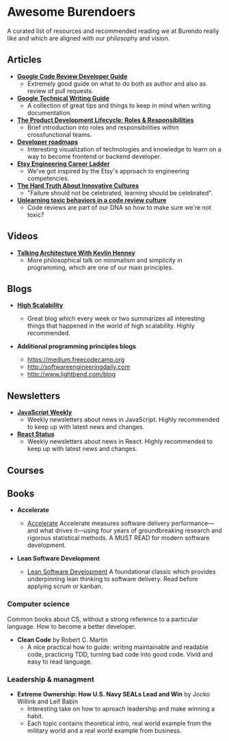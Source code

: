 # Awesome Burendoers

A curated list of resources and recommended reading we at Burendo really like and which are aligned with our philosophy and vision.

## Articles

- **[Google Code Review Developer Guide](https://google.github.io/eng-practices/review/)**
    - Extremely good guide on what to do both as author and also as review of pull requests.
- **[Google Technical Writing Guide](https://developers.google.com/tech-writing/one)**
    - A collection of great tips and things to keep in mind when writing documentation.
- **[The Product Development Lifecycle: Roles & Responsibilities](https://productcoalition.com/the-product-development-lifecycle-roles-responsibilities-5ba8ff4e1dc0)**
    - Brief introduction into roles and responsibilities within crossfunctional teams.
- **[Developer roadmaps](https://roadmap.sh/roadmaps)**
    - Interesting visualization of technologies and knowledge to learn on a way to become frontend or backend developer.
- **[Etsy Engineering Career Ladder](https://etsy.github.io/Etsy-Engineering-Career-Ladder/competencies.html)**
    - We've got inspired by the Etsy's approach to engineering competencies.
- **[The Hard Truth About Innovative Cultures](https://hbr.org/2019/01/the-hard-truth-about-innovative-cultures)**
    - "Failure should not be celebrated, learning should be celebrated".
- **[Unlearning toxic behaviors in a code review culture](https://medium.com/@sandya.sankarram/unlearning-toxic-behaviors-in-a-code-review-culture-b7c295452a3c)**
    - Code reviews are part of our DNA so how to make sure we're not toxic?

## Videos
- **[Talking Architecture With Kevlin Henney](https://www.youtube.com/watch?v=Y6B4jYBR4Y8)**
    - More philosophical talk on minimalism and simplicity in programming, which are one of our main principles.

## Blogs
- **[High Scalability](http://highscalability.com/)**
    - Great blog which every week or two summarizes all interesting things that happened in the world of high scalability. Highly recommended.

- **Additional programming principles blogs**
    - https://medium.freecodecamp.org
    - http://softwareengineeringdaily.com
    - http://www.lightbend.com/blog
   

## Newsletters

- **[JavaScript Weekly](https://javascriptweekly.com/)**
    - Weekly newsletters about news in JavaScript. Highly recommended to keep up with latest news and changes.
- **[React Status](https://react.statuscode.com/)**
    - Weekly newsletters about news in React. Highly recommended to keep up with latest news and changes.
    
## Courses



## Books


- **Accelerate**
    - [Accelerate](https://itrevolution.com/book/accelerate/) Accelerate measures software delivery performance—and what drives it—using four years of groundbreaking research and rigorous statistical methods. A MUST READ for modern software development.

- **Lean Software Development**
    - [Lean Software Development](https://www.amazon.co.uk/Lean-Software-Development-Agile-Toolkit/dp/0321150783/ref=asc_df_0321150783/?tag=googshopuk-21&linkCode=df0&hvadid=310913487979&hvpos=&hvnetw=g&hvrand=13326960267889677280&hvpone=&hvptwo=&hvqmt=&hvdev=c&hvdvcmdl=&hvlocint=&hvlocphy=9046678&hvtargid=pla-449267975030&psc=1&th=1&psc=1) A foundational classic which provides underpinning lean thinking to software delivery. Read before applying scrum or kanban.

### Computer science

Common books about CS, without a strong reference to a particular language. How to become a better developer.


- **Clean Code** by Robert C. Martin
    - A nice practical how to guide: writing maintainable and readable code, practicing TDD, turning bad code into good code. Vivid and easy to read language.


    
### Leadership & managment

- **Extreme Ownership: How U.S. Navy SEALs Lead and Win** by Jocko Willink and Leif Babin
    - Interesting take on how to aproach leadership and make winning a habit.
    - Each topic contains theoretical intro, real world example from the military world and a real world example from business.
